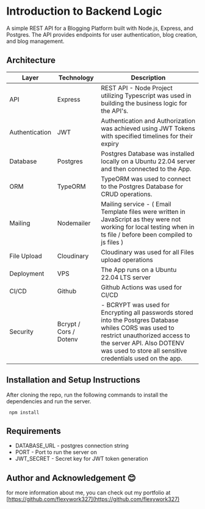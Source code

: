# Introduction to Backend Logic

A simple REST API for a Blogging Platform built with Node.js, Express, and Postgres. The API provides endpoints for user authentication, blog creation, and blog management.

## Architecture

| Layer          | Technology             | Description                                                                                                                                                                                                                       |
| -------------- | ---------------------- | --------------------------------------------------------------------------------------------------------------------------------------------------------------------------------------------------------------------------------- |
| API            | Express                | REST API - Node Project utilizing Typescript was used in building the business logic for the API's.                                                                                                                               |
| Authentication | JWT                    | Authentication and Authorization was achieved using JWT Tokens with specified timelines for their expiry                                                                                                                          |
| Database       | Postgres               | Postgres Database was installed locally on a Ubuntu 22.04 server and then connected to the App.                                                                                                                                   |
| ORM            | TypeORM                | TypeORM was used to connect to the Postgres Database for CRUD operations.                                                                                                                                                         |
| Mailing        | Nodemailer             | Mailing service - ( Email Template files were written in JavaScript as they were not working for local testing when in ts file / before been compiled to js files )                                                               |
| File Upload    | Cloudinary             | Cloudinary was used for all Files upload operations                                                                                                                                                                               |
| Deployment     | VPS                    | The App runs on a Ubuntu 22.04 LTS server                                                                                                                                                                                         |
| CI/CD          | Github                 | Github Actions was used for CI/CD                                                                                                                                                                                                 |
| Security       | Bcrypt / Cors / Dotenv | - BCRYPT was used for Encrypting all passwords stored into the Postgres Database whiles CORS was used to restrict unauthorized access to the server API. Also DOTENV was used to store all sensitive credentials used on the app. |

## Installation and Setup Instructions

After cloning the repo, run the following commands to install the dependencies and run the server.

     npm install

## Requirements

- DATABASE_URL - postgres connection string
- PORT - Port to run the server on
- JWT_SECRET - Secret key for JWT token generation

## Author and Acknowledgement 😊

for more information about me, you can check out my portfolio at [https://github.com/flexywork327](https://github.com/flexywork327)
